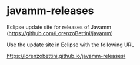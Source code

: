 # javamm-releases
Eclipse update site for releases of Javamm (https://github.com/LorenzoBettini/javamm)

Use the update site in Eclipse with the following URL

https://lorenzobettini.github.io/javamm-releases/
